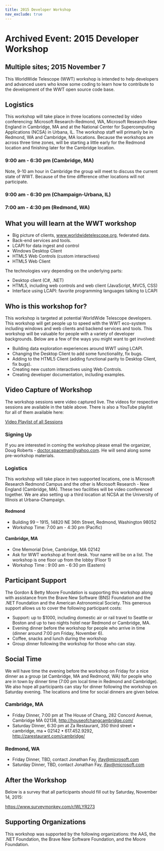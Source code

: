 ```yaml
---
title: 2015 Developer Workshop
nav_exclude: true
---
```


# Archived Event: 2015 Developer Workshop

## Multiple sites; 2015 November 7

This WorldWide Telescope (WWT) workshop is intended to help developers and
advanced users who know some coding to learn how to contribute to the
development of the WWT open source code base.

## Logistics

This workshop will take place in three locations connected by video
conferencing: Microsoft Research-Redmond, WA, Microsoft Research-New England
in Cambridge, MA and at the National Center for Supercomputing Applications
(NCSA) in Urbana, IL. The workshop staff will primarily be in Redmond, WA and
Cambridge, MA locations. Because the workshops are across three time zones,
will be starting a little early for the Redmond location and finishing later
for the Cambridge location.

### 9:00 am - 6:30 pm (Cambridge, MA)

Note, 9-10 am hour in Cambridge the group will meet to discuss the current
state of WWT. Because of the time difference other locations will not
participate.

### 9:00 am - 6:30 pm (Champaign-Urbana, IL)

### 7:00 am - 4:30 pm (Redmond, WA)

## What you will learn at the WWT workshop

- Big picture of clients, www.worldwidetelescope.org, federated data.
- Back-end services and tools.
- LCAPI for data ingest and control
- Windows Desktop Client
- HTML5 Web Controls (custom interactives)
- HTML5 Web Client

The technologies vary depending on the underlying parts:

- Desktop client (C#, .NET)
- HTML5, including web controls and web client (JavaScript, MVC5, CSS)
- Interface using LCAPI: favorite programming languages talking to LCAPI

## Who is this workshop for?

This workshop is targeted at potential WorldWide Telescope developers. This
workshop will get people up to speed with the WWT eco-system including windows
and web clients and backend services and tools. This workshop will be valuable
for people with a variety of developer backgrounds. Below are a few of the
ways you might want to get involved:

- Building data exploration experiences around WWT using LCAPI.
- Changing the Desktop Client to add some functionality, fix bugs.
- Adding to the HTML5 Client (adding functional parity to Desktop Client, fix bugs).
- Creating new custom interactives using Web Controls.
- Creating developer documentation, including examples.

## Video Capture of Workshop

The workshop sessions were video captured live. The videos for respective
sessions are available in the table above. There is also a YouTube playlist
for all of them available here:

[Video Playlist of all Sessions](https://www.youtube.com/playlist?list=PLwB23qpQkAp59OIpTrMEFPktdB88--6-q)

### Signing Up

If you are interested in coming the workshop please email the organizer, Doug
Roberts - doctor.spaceman@yahoo.com. He will send along some pre-workshop
materials.

### Logistics

This workshop will take place in two supported locations, one is Microsoft
Research Redmond Campus and the other is Microsoft Research - New England
(Cambridge, MA). These two facilities will be video conferenced together. We
are also setting up a third location at NCSA at the University of Illinois at
Urbana-Champaign.

#### Redmond

- Building 99 – 1915, 14820 NE 36th Street, Redmond, Washington 98052
- Workshop Time: 7:00 am - 4:30 pm (Pacific)

#### Cambridge, MA

- One Memorial Drive, Cambridge, MA 02142
- Ask for WWT workshop at front desk. Your name will be on a list. The
  workshop is one floor up from the lobby (Floor 1)
- Workshop Time : 9:00 am - 6:30 pm (Eastern)

## Participant Support

The Gordon & Betty Moore Foundation is supporting this workshop along with
assistance from the Brave New Software (BNS) Foundation and the .NET
Foundation and the American Astronomical Society. This generous support allows
us to cover the following participant costs:

- Support: up to $1000, including domestic air or rail travel to Seattle or
  Boston and up to two nights hotel near Redmond or Cambridge, MA.
- Evening dinner before the workshop for people who arrive in time (dinner
  around 7:00 pm Friday, November 6).
- Coffee, snacks and lunch during the workshop
- Group dinner following the workshop for those who can stay.

## Social Time

We will have time the evening before the workshop on Friday for a nice dinner
as a group (at Cambridge, MA and Redmond, WA) for people who are in town by
dinner time (7:00 pm local time in Redmond and Cambridge). We also hope all
participants can stay for dinner following the workshop on Saturday evening.
The locations and time for social dinners are given below.

### Cambridge, MA

- Friday Dinner, 7:00 pm at The House of Chang, 282 Concord Avenue, Cambridge
  MA 02138, http://houseofchangcambridge.com/
- Saturday Dinner, 6:30 pm at Za Restaurant, 350 third street • cambridge, ma
  • 02142 • 617.452.9292, http://zarestaurant.com/cambridge/

### Redmond, WA

- Friday Dinner, TBD, contact Jonathan Fay, jfay@microsoft.com
- Saturday Dinner, TBD, contact Jonathan Fay, jfay@microsoft.com

## After the Workshop

Below is a survey that all participants should fill out by Saturday, November
14, 2015:

https://www.surveymonkey.com/r/WLYR273

## Supporting Organizations

This workshop was supported by the following organizations: the AAS, the .NET
Foundation, the Brave New Software Foundation, and the Moore Foundation.
